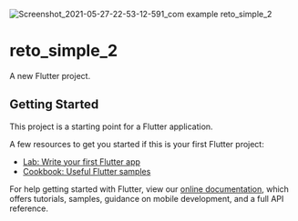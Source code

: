 ![Screenshot_2021-05-27-22-53-12-591_com example reto_simple_2](https://user-images.githubusercontent.com/36460315/122990795-f3307c80-d369-11eb-8a5e-2f3c7be597fa.jpg)
# reto_simple_2

A new Flutter project.

## Getting Started

This project is a starting point for a Flutter application.

A few resources to get you started if this is your first Flutter project:

- [Lab: Write your first Flutter app](https://flutter.dev/docs/get-started/codelab)
- [Cookbook: Useful Flutter samples](https://flutter.dev/docs/cookbook)

For help getting started with Flutter, view our
[online documentation](https://flutter.dev/docs), which offers tutorials,
samples, guidance on mobile development, and a full API reference.
